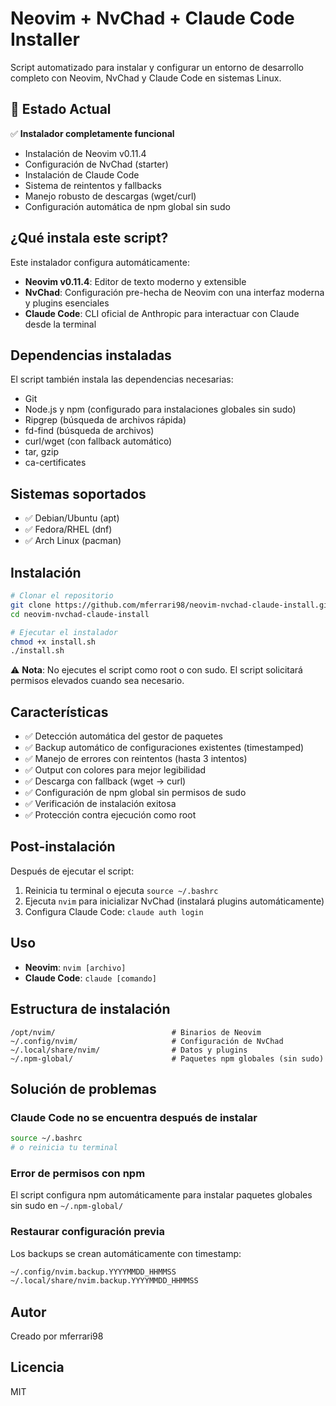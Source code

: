 # Neovim + NvChad + Claude Code Installer

Script automatizado para instalar y configurar un entorno de desarrollo completo con Neovim, NvChad y Claude Code en sistemas Linux.

## 🚀 Estado Actual

✅ **Instalador completamente funcional**
- Instalación de Neovim v0.11.4
- Configuración de NvChad (starter)
- Instalación de Claude Code
- Sistema de reintentos y fallbacks
- Manejo robusto de descargas (wget/curl)
- Configuración automática de npm global sin sudo

## ¿Qué instala este script?

Este instalador configura automáticamente:

- **Neovim v0.11.4**: Editor de texto moderno y extensible
- **NvChad**: Configuración pre-hecha de Neovim con una interfaz moderna y plugins esenciales
- **Claude Code**: CLI oficial de Anthropic para interactuar con Claude desde la terminal

## Dependencias instaladas

El script también instala las dependencias necesarias:

- Git
- Node.js y npm (configurado para instalaciones globales sin sudo)
- Ripgrep (búsqueda de archivos rápida)
- fd-find (búsqueda de archivos)
- curl/wget (con fallback automático)
- tar, gzip
- ca-certificates

## Sistemas soportados

- ✅ Debian/Ubuntu (apt)
- ✅ Fedora/RHEL (dnf)
- ✅ Arch Linux (pacman)

## Instalación

```bash
# Clonar el repositorio
git clone https://github.com/mferrari98/neovim-nvchad-claude-install.git
cd neovim-nvchad-claude-install

# Ejecutar el instalador
chmod +x install.sh
./install.sh
```

⚠️ **Nota**: No ejecutes el script como root o con sudo. El script solicitará permisos elevados cuando sea necesario.

## Características

- ✅ Detección automática del gestor de paquetes
- ✅ Backup automático de configuraciones existentes (timestamped)
- ✅ Manejo de errores con reintentos (hasta 3 intentos)
- ✅ Output con colores para mejor legibilidad
- ✅ Descarga con fallback (wget → curl)
- ✅ Configuración de npm global sin permisos de sudo
- ✅ Verificación de instalación exitosa
- ✅ Protección contra ejecución como root

## Post-instalación

Después de ejecutar el script:

1. Reinicia tu terminal o ejecuta `source ~/.bashrc`
2. Ejecuta `nvim` para inicializar NvChad (instalará plugins automáticamente)
3. Configura Claude Code: `claude auth login`

## Uso

- **Neovim**: `nvim [archivo]`
- **Claude Code**: `claude [comando]`

## Estructura de instalación

```
/opt/nvim/                          # Binarios de Neovim
~/.config/nvim/                     # Configuración de NvChad
~/.local/share/nvim/                # Datos y plugins
~/.npm-global/                      # Paquetes npm globales (sin sudo)
```

## Solución de problemas

### Claude Code no se encuentra después de instalar
```bash
source ~/.bashrc
# o reinicia tu terminal
```

### Error de permisos con npm
El script configura npm automáticamente para instalar paquetes globales sin sudo en `~/.npm-global/`

### Restaurar configuración previa
Los backups se crean automáticamente con timestamp:
```bash
~/.config/nvim.backup.YYYYMMDD_HHMMSS
~/.local/share/nvim.backup.YYYYMMDD_HHMMSS
```

## Autor

Creado por mferrari98

## Licencia

MIT
